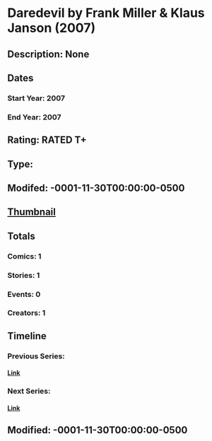 # Daredevil by Frank Miller & Klaus Janson (2007)
## Description: None
## Dates
### Start Year: 2007
### End Year: 2007
## Rating: RATED T+
## Type: 
## Modifed: -0001-11-30T00:00:00-0500
## [Thumbnail](http://i.annihil.us/u/prod/marvel/i/mg/b/40/image_not_available.jpg)
## Totals
### Comics: 1
### Stories: 1
### Events: 0
### Creators: 1
## Timeline
### Previous Series: 
#### [Link]()
### Next Series: 
#### [Link]()
## Modified: -0001-11-30T00:00:00-0500